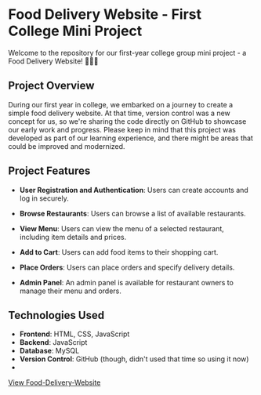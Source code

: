 # Food Delivery Website - First College Mini Project

Welcome to the repository for our first-year college group mini project - a Food Delivery Website! 🍔🍕🚚

## Project Overview

During our first year in college, we embarked on a journey to create a simple food delivery website. At that time, version control was a new concept for us, so we're sharing the code directly on GitHub to showcase our early work and progress. Please keep in mind that this project was developed as part of our learning experience, and there might be areas that could be improved and modernized.

## Project Features

- **User Registration and Authentication**: Users can create accounts and log in securely.

- **Browse Restaurants**: Users can browse a list of available restaurants.

- **View Menu**: Users can view the menu of a selected restaurant, including item details and prices.

- **Add to Cart**: Users can add food items to their shopping cart.

- **Place Orders**: Users can place orders and specify delivery details.

- **Admin Panel**: An admin panel is available for restaurant owners to manage their menu and orders.

## Technologies Used

- **Frontend**: HTML, CSS, JavaScript
- **Backend**: JavaScript
- **Database**: MySQL
- **Version Control**: GitHub (though, didn't used that time so using it now)
- 
[View Food-Delivery-Website](https://mohasindawal.github.io/Food-Delivery-Website/)
